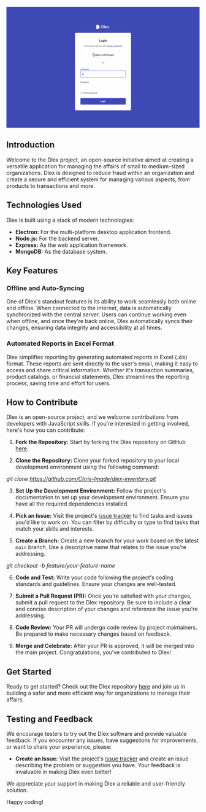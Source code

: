 ![Dlex Insight](./assets/images/dlex.png)

## Introduction

Welcome to the Dlex project, an open-source initiative aimed at creating a versatile application for managing the affairs of small to medium-sized organizations. Dlex is designed to reduce fraud within an organization and create a secure and efficient system for managing various aspects, from products to transactions and more.

## Technologies Used

Dlex is built using a stack of modern technologies:

- **Electron:** For the multi-platform desktop application frontend.
- **Node.js:** For the backend server.
- **Express:** As the web application framework.
- **MongoDB:** As the database system.

## Key Features

### Offline and Auto-Syncing

One of Dlex's standout features is its ability to work seamlessly both online and offline. When connected to the internet, data is automatically synchronized with the central server. Users can continue working even when offline, and once they're back online, Dlex automatically syncs their changes, ensuring data integrity and accessibility at all times.

### Automated Reports in Excel Format

Dlex simplifies reporting by generating automated reports in Excel (.xls) format. These reports are sent directly to the user's email, making it easy to access and share critical information. Whether it's transaction summaries, product catalogs, or financial statements, Dlex streamlines the reporting process, saving time and effort for users.

## How to Contribute

Dlex is an open-source project, and we welcome contributions from developers with JavaScript skills. If you're interested in getting involved, here's how you can contribute:

1. **Fork the Repository:** Start by forking the Dlex repository on GitHub [here](https://github.com/Chris-Imade/dlex-inventory).

2. **Clone the Repository:** Clone your forked repository to your local development environment using the following command:

*git clone https://github.com/Chris-Imade/dlex-inventory.git*


3. **Set Up the Development Environment:** Follow the project's documentation to set up your development environment. Ensure you have all the required dependencies installed.

4. **Pick an Issue:** Visit the project's [issue tracker](https://github.com/Chris-Imade/dlex-inventory/issues) to find tasks and issues you'd like to work on. You can filter by difficulty or type to find tasks that match your skills and interests.

5. **Create a Branch:** Create a new branch for your work based on the latest `main` branch. Use a descriptive name that relates to the issue you're addressing.

*git checkout -b feature/your-feature-name*

6. **Code and Test:** Write your code following the project's coding standards and guidelines. Ensure your changes are well-tested.

7. **Submit a Pull Request (PR):** Once you're satisfied with your changes, submit a pull request to the Dlex repository. Be sure to include a clear and concise description of your changes and reference the issue you're addressing.

8. **Code Review:** Your PR will undergo code review by project maintainers. Be prepared to make necessary changes based on feedback.

9. **Merge and Celebrate:** After your PR is approved, it will be merged into the main project. Congratulations, you've contributed to Dlex!

## Get Started

Ready to get started? Check out the Dlex repository [here](https://github.com/Chris-Imade/dlex-inventory) and join us in building a safer and more efficient way for organizations to manage their affairs.

## Testing and Feedback

We encourage testers to try out the Dlex software and provide valuable feedback. If you encounter any issues, have suggestions for improvements, or want to share your experience, please:

- **Create an Issue:** Visit the project's [issue tracker](https://github.com/Chris-Imade/dlex-inventory/issues) and create an issue describing the problem or suggestion you have. Your feedback is invaluable in making Dlex even better!

We appreciate your support in making Dlex a reliable and user-friendly solution.

Happy coding!

